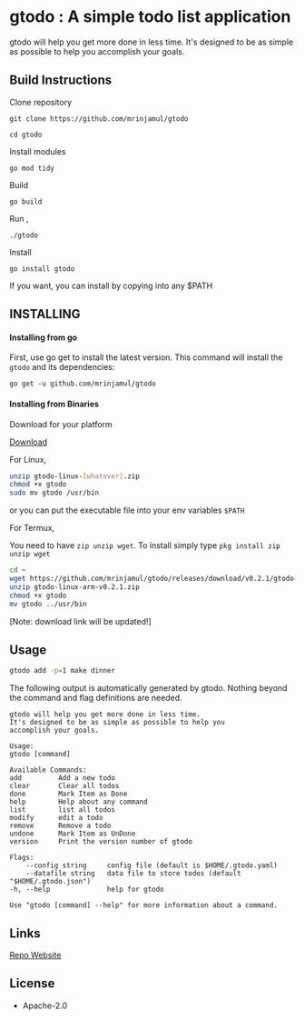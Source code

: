 # gtodo : A simple todo list application

gtodo will help you get more done in less time.
It's designed to be as simple as possible to help you
accomplish your goals.

## Build Instructions

Clone repository

`git clone https://github.com/mrinjamul/gtodo`

`cd gtodo`

Install modules

`go mod tidy`

Build

`go build`

Run ,

`./gtodo`

Install

`go install gtodo`

If you want, you can install by copying into any \$PATH

## INSTALLING

#### Installing from go

First, use go get to install the latest version. This command will install the `gtodo` and its dependencies:

`go get -u github.com/mrinjamul/gtodo`

#### Installing from Binaries

Download for your platform

[Download](https://github.com/mrinjamul/gtodo/releases)

For Linux,

```sh
unzip gtodo-linux-[whatever].zip
chmod +x gtodo
sudo mv gtodo /usr/bin
```

or you can put the executable file into your env variables `$PATH`

For Termux,

You need to have `zip unzip wget`. To install simply type `pkg install zip unzip wget`

```sh
cd ~
wget https://github.com/mrinjamul/gtodo/releases/download/v0.2.1/gtodo-linux-arm-v0.2.1.zip
unzip gtodo-linux-arm-v0.2.1.zip
chmod +x gtodo
mv gtodo ../usr/bin
```

[Note: download link will be updated!]

## Usage

```sh
gtodo add -p=1 make dinner
```

The following output is automatically generated by gtodo. Nothing beyond the
command and flag definitions are needed.

    gtodo will help you get more done in less time.
    It's designed to be as simple as possible to help you
    accomplish your goals.

    Usage:
    gtodo [command]

    Available Commands:
    add         Add a new todo
    clear       Clear all todos
    done        Mark Item as Done
    help        Help about any command
    list        list all todos
    modify      edit a todo
    remove      Remove a todo
    undone      Mark Item as UnDone
    version     Print the version number of gtodo

    Flags:
        --config string     config file (default is $HOME/.gtodo.yaml)
        --datafile string   data file to store todos (default "$HOME/.gtodo.json")
    -h, --help              help for gtodo

    Use "gtodo [command] --help" for more information about a command.

## Links

[Repo Website]()

## License

- Apache-2.0
